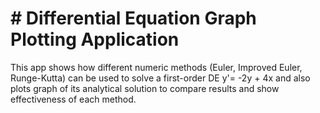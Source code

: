# # Differential Equation Graph Plotting Application

This app shows how different numeric methods (Euler, Improved Euler, Runge-Kutta) can be used to solve a first-order DE y'= -2y + 4x and also plots graph of its analytical solution to compare results and show effectiveness of each method.



